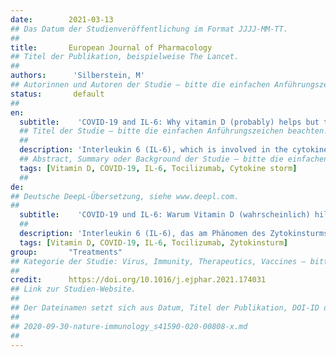 ```yaml
---
date:        2021-03-13
## Das Datum der Studienveröffentlichung im Format JJJJ-MM-TT.
##
title:       European Journal of Pharmacology
## Titel der Publikation, beispielweise The Lancet.
##
authors:      'Silberstein, M'
## Autorinnen und Autoren der Studie – bitte die einfachen Anführungszeichen beachten!
status:       default
##
en:
  subtitle:    'COVID-19 and IL-6: Why vitamin D (probably) helps but tocilizumab might not'
  ## Titel der Studie – bitte die einfachen Anführungszeichen beachten!
  ##
  description: 'Interleukin 6 (IL-6), which is involved in the cytokine storm phenomenon, is a therapeutic target in COVID-19, but monoclonal receptor antibody therapeutic agents such as tocilizumab have demonstrated mixed results. Could Vitamin D, which modulates IL-6, be more effective than currently deployed IL-6 antagonists, including tocilizumab, thereby presenting a useful therapeutic option in COVID-19? A narrative review of published trials examining the effect of Vitamin D administration in COVID-19 patients was conducted, and the theoretical basis for the use of tocilizumab as an IL-6 antagonist was compared with the immunomodulatory effect of Vitamin D on IL-6 production. Four of the six included studies reported a positive effect of Vitamin D on outcomes. While tocilizumab non-selectively blocks both anti-inflammatory and pro-inflammatory actions of IL-6, Vitamin D lowers immune cell IL-6 production, potentially reducing pro-inflammatory effects, but does not specifically target IL-6 receptors, avoiding any deleterious effect on the anti-inflammatory actions of IL-6. Vitamin D may have advantages over tocilizumab as an IL-6 immunomodulator, and, given that it is safe if administered under clinical supervision, there is a strong rationale for its use.'
  ## Abstract, Summary oder Background der Studie – bitte die einfachen Anführungszeichen beachten!
  tags: [Vitamin D, COVID-19, IL-6, Tocilizumab, Cytokine storm]
  ##
de: 
## Deutsche DeepL-Übersetzung, siehe www.deepl.com.
##
  subtitle:    'COVID-19 und IL-6: Warum Vitamin D (wahrscheinlich) hilft, Tocilizumab aber vielleicht nicht'
  ##
  description: 'Interleukin 6 (IL-6), das am Phänomen des Zytokinsturms beteiligt ist, ist ein therapeutisches Ziel bei COVID-19, aber monoklonale Rezeptor-Antikörper-Therapeutika wie Tocilizumab haben unterschiedliche Ergebnisse gezeigt. Könnte Vitamin D, das IL-6 moduliert, wirksamer sein als die derzeit eingesetzten IL-6-Antagonisten, einschließlich Tocilizumab, und damit eine nützliche therapeutische Option für COVID-19 darstellen? Es wurde ein narrativer Überblick über veröffentlichte Studien erstellt, in denen die Wirkung einer Vitamin-D-Gabe bei COVID-19-Patienten untersucht wurde, und die theoretische Grundlage für den Einsatz von Tocilizumab als IL-6-Antagonist wurde mit der immunmodulatorischen Wirkung von Vitamin D auf die IL-6-Produktion verglichen. Vier der sechs eingeschlossenen Studien berichteten über eine positive Wirkung von Vitamin D auf die Behandlungsergebnisse. Während Tocilizumab nicht-selektiv sowohl die entzündungshemmenden als auch die entzündungsfördernden Wirkungen von IL-6 blockiert, senkt Vitamin D die IL-6-Produktion der Immunzellen und verringert damit möglicherweise die entzündungsfördernden Wirkungen, wirkt aber nicht spezifisch auf die IL-6-Rezeptoren, so dass eine schädliche Wirkung auf die entzündungshemmenden Wirkungen von IL-6 vermieden wird. Vitamin D könnte als IL-6-Immunmodulator Vorteile gegenüber Tocilizumab haben, und da es sicher ist, wenn es unter klinischer Aufsicht verabreicht wird, gibt es gute Gründe für seine Verwendung.'
  tags: [Vitamin D, COVID-19, IL-6, Tocilizumab, Zytokinsturm]
group:       "Treatments"
## Kategorie der Studie: Virus, Immunity, Therapeutics, Vaccines – bitte die Anführungszeichen beachten!
##
credit:      https://doi.org/10.1016/j.ejphar.2021.174031
## Link zur Studien-Website.
##
## Der Dateinamen setzt sich aus Datum, Titel der Publikation, DOI-ID der Studie (nach dem letzten Slash) und der Dateiendung zusammen. Bitte den Unterstrich vor der DOI-ID beachten!
##
## 2020-09-30-nature-immunology_s41590-020-00808-x.md
##
---
```

<object data="{{ page.link }}" style='height:calc(100vh - 400px); width: 100%' type='application/pdf'></object>